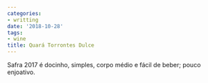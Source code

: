 ```yaml
---
categories:
- writting
date: '2018-10-28'
tags:
- wine
title: Quará Torrontes Dulce
---
```


Safra 2017 é docinho, simples, corpo médio e fácil de beber; pouco enjoativo.